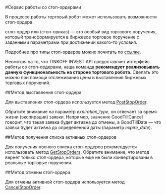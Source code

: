 #Сервис работы со стоп-ордерами

В процессе работы торговый робот может использовать возможности стоп-ордера. 

стоп-ордер или (стоп-приказ) — это особый вид торгового поручения, который трансформируется
в биржевое торговое поручение с заданными параметрами при достижении какого-то условия.

Подробнее про типы стоп-ордеров можно почитать по [ссылке](https://www.tinkoff.ru/invest/account/help/trade-on-bs/bids/).

Несмотря на то, что TINKOFF INVEST API предоставляет интерфейс работы со стоп-ордерами, 
наша команда **рекомендует реализовывать данную функциональность на стороне торгового робота**.
Сделать это можно при помощи отслеживания цены и выставления биржевых торговых поручений.

##Метод выставления стоп-ордера 

Для выставления стоп-ордера используется метод [PostStopOrder](/investAPI/stoporders#poststoporder).

Обратите внимание на параметр *expiration_type*, он отвечает за время жизни (экспирации) заявки. Например,
значение GoodTillCancel говорит, что такая заявка будет активна до отмены, а GoodTillDate — что заявка
будет активна до определённой даты (параметр *expire_date*).

##Метод получения списка активных стоп-ордеров

Для получения полного списка стоп-ордеров рекомендуется использовать метод [GetStopOrders](/investAPI/stoporders#getstoporders).
Обратите внимание, что метод вернёт только стоп-ордера, которые ещё не были конвертированы в 
реальные торговые поручения. 

##Метод отмены стоп-ордера

Для отмены активной стоп-ордера используется метод [CancelStopOrder](/investAPI/stoporders#cancelstoporder).